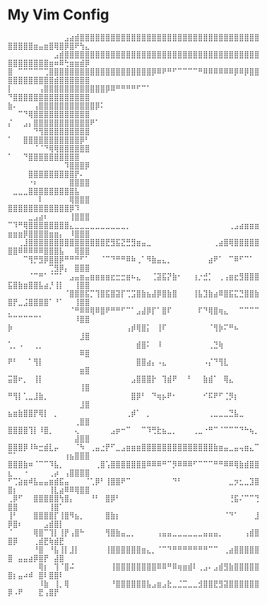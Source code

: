 # My Vim Config

⠀⠀⠀⠀⠀⠀⠀⠀⠀⠀⠀⣠⣴⣾⣿⣿⣿⣿⣿⣿⣿⣿⣿⣿⣿⣿⣿⣿⣿⣿⣿⣿⣿⣿⣿⣿⣿⣿⣿⣿⣿⣿⣿⣿⣿⣿⣿⣿⣿⣿⣿⣿⣿⣿⣶⣤⣶⣿⢿⣿⡿⣿⠟⢳⣄
⠀⠀⠀⠀⠀⠀⠀⠀⠀⣠⣾⣿⣿⣿⣿⣿⣿⣿⣿⣿⣿⣿⣿⣿⣿⣿⣿⣿⣿⣿⣿⣿⣿⣿⣿⣿⣿⣿⣿⣿⣿⣿⣿⣿⣿⣿⣿⣿⣿⣿⣿⣿⣿⣿⣿⣿⣿⣶⠶⠿⢓⣶⣶⣾⡿
⣿⠀⠉⠉⠉⠉⠉⢉⣿⣿⣿⣿⣿⣿⣿⣿⣿⣿⣿⣿⣿⣿⣿⣿⣿⣿⣿⣿⡿⠿⠟⠛⠋⠉⠉⠉⠉⠛⠿⠿⠿⠿⠿⠿⡿⠿⡿⣿⣿⣿⣿⣿⣿⣿⣿⣿⣿⣿⣾⣿⣿⣿⣿⣿⣿
⡇⠀⠀⠀⠀⠀⢠⣿⣿⣿⣿⣿⣿⣿⣿⣿⣿⣿⣿⡿⠿⠛⠛⠛⠛⠋⠉⠁⠀⠀⠀⠀⠀⠀⠀⠀⠀⠀⠀⠀⠀⠀⠀⠀⠀⠀⠀⠀⠀⠙⣿⣿⣿⣿⣿⣿⣿⣿⣿⣿⣿⣿⣿⣿⣿
⣷⠄⠀⠀⠀⢠⣿⣿⣿⣿⣿⣿⣿⣿⣿⣿⣿⡿⠅⠀⠀⠀⠀⠀⠀⠀⠀⠀⠀⠀⠀⠀⠀⠀⠀⠀⠀⠀⠀⠀⠀⠀⠀⠀⠀⠀⠀⠀⠀⠀⠀⠉⠙⢿⣿⣿⣿⣿⣿⣿⣿⣿⣿⣿⣿
⡌⠀⠀⣠⡄⣿⣿⣿⣿⣿⣿⣿⣿⣿⣿⣿⠟⠁⠀⠀⠀⠀⠀⠀⠀⠀⠀⠀⠀⠀⠀⠀⠀⠀⠀⠀⠀⠀⠀⠀⠀⠀⠀⠀⠀⠀⠀⠀⠀⠀⠀⠀⠀⠀⠙⢻⣿⣿⣿⣿⣿⣿⣿⣿⣿
⠁⠀⠀⣿⣿⣿⣿⣿⣿⣿⣿⣿⣿⣿⡿⠃⠀⠀⠀⠀⠀⠀⠀⠀⠀⠀⠀⠀⠀⠀⠀⠀⠀⠀⠀⠀⠀⠀⠀⠀⠀⠀⠀⠀⠀⠀⠀⠀⠀⠀⠀⠀⠀⠀⠈⠈⠙⢿⢿⣿⣿⣿⣿⣿⣿
⠁⠀⠀⠙⣿⣿⣿⣿⣿⣿⣿⣿⣿⣿⠀⠀⠀⠀⠀⠀⠀⠀⠀⠀⠀⠀⠀⠀⠀⠀⠀⠀⠀⠀⠀⠀⠀⠀⠀⠀⠀⠀⠀⠀⠀⠀⠀⠀⠀⠀⠀⠀⠀⠀⠀⠀⠀⠀⠀⠀⠹⣿⣿⣿⡿
⠀⠀⠀⠀⣿⣿⣿⣿⣿⣿⣿⣿⣿⡟⠄⠀⠀⠀⠀⠀⠀⠀⠀⠀⠀⠀⠀⠀⠀⠀⠀⠀⠀⠀⠀⠀⠀⠀⠀⠀⠀⠀⠀⠀⠀⠀⠀⠀⠀⠀⠀⠀⠀⠐⠆⠀⠀⠀⠀⠀⠀⣿⣿⣿⣿
⠀⣀⣀⣀⣿⣿⣿⣿⣿⣿⣿⣿⣿⣧⠀⠀⠀⠀⠀⠀⠀⠀⠀⠀⠀⠀⠀⠀⠀⠀⠀⠀⠀⠀⠀⠀⠀⠀⠀⠀⠀⠀⠀⠀⠀⠀⠀⠀⠀⠀⠀⠀⠀⠀⠀⠇⠀⠀⠀⠀⠀⢿⣿⣿⣿
⣿⣿⣿⣿⣿⣿⣿⣿⣿⣿⣿⣿⡿⠹⠀⠀⠀⠀⠀⠀⠀⠀⠀⠀⠀⠀⠀⠀⠀⠀⠀⠀⠀⠀⠀⠀⠀⠀⠀⠀⠀⠀⠀⠀⠀⠀⠀⠀⠀⠀⠀⠀⠀⣀⣠⣴⠆⠀⠀⠀⠀⢸⣿⣿⣿
⠉⠹⠛⢿⣿⣿⣿⣿⣿⣿⣿⣿⣄⣀⣀⣀⣀⣀⣀⣀⣀⣀⣀⡀⠀⠀⠀⠀⠀⠀⠀⠀⠀⠀⠀⠀⠀⠀⠀⠀⠀⠀⠀⢀⣠⣴⣶⣶⣶⣶⣶⣶⡿⣿⣿⣿⣿⣶⣶⡄⠀⠸⣿⣿⣿
⠀⠀⢀⣸⣿⣿⣿⣿⣿⣿⣿⣿⣿⣿⣿⣿⣿⣿⣿⣟⣻⣯⣝⣛⣻⣶⣤⣀⠀⠀⠀⠀⠀⠀⠀⠀⠀⠀⠀⠀⢀⣴⣿⢿⣿⣿⣿⣿⣿⣿⣿⠿⠿⠿⠿⠿⣿⣿⣿⣧⠀⠀⢿⣿⣿
⠀⠀⠀⠉⢻⡛⣻⡿⣿⣿⡿⠛⠛⠛⠋⠁⠀⠀⠈⠉⠙⠛⠛⠿⠷⢀⠁⠻⣷⣤⣄⡀⠀⠀⠀⠀⠀⠀⠀⣴⠟⠁⠀⠉⠿⠋⠉⠁⠀⠀⠀⠀⠀⠀⠀⠀⠀⢉⣻⡿⡄⠀⣿⣿⣿
⠀⠀⠀⠀⠈⠉⠛⠁⠈⠉⠁⠀⣠⣤⣶⣤⣶⣶⣶⣶⣖⣒⣒⣶⠦⣄⠀⠀⢈⣽⣯⡝⣷⠂⠀⠀⢰⡐⣚⡁⠀⢀⢠⣶⣖⣻⣿⣿⣿⣯⣿⣷⣶⣿⣿⣧⣴⡘⢸⡇⠀⠀⢸⣿⣿
⠀⠀⠀⠀⠀⠀⠀⠀⠀⠀⠀⠈⣿⣿⣿⣯⡉⢹⣿⣯⣿⣽⡏⢉⣩⣿⣷⣦⣼⡿⣿⣷⣿⠀⠀⠀⢸⣧⣹⣷⣴⠿⣿⣯⣍⣙⣿⣿⣷⣿⡟⣀⣨⣿⣿⣿⣿⠁⠘⠁⠀⠀⢸⣿⣿
⡀⠀⠀⠀⠀⠀⠀⠀⠀⠀⠀⠀⠈⠛⠿⠿⢿⠿⣿⠟⠛⠛⠋⠉⠁⣠⣼⡿⡏⠁⣿⠏⠀⠀⠀⠀⠀⠏⠙⢿⣿⢶⣄⠀⠀⠉⠉⠉⠉⠉⠉⠉⠉⠉⠉⠁⠀⠀⠀⠀⠀⠀⠸⣿⣿
⡷⠀⠀⠀⠀⠀⠀⠀⠀⠀⠀⠀⠀⠀⠀⠀⠀⠀⠀⠀⠀⠀⠀⢠⡾⢿⣿⡅⠀⢸⠏⠀⠀⠀⠀⠀⠀⠀⠀⠈⢻⡷⠍⠛⠦⠀⠀⠀⠀⠀⠀⠀⠀⠀⠀⠀⠀⠀⠀⠀⠀⠀⠀⣸⣿
⢁⡀⠠⠀⠀⢀⡀⠀⠀⠀⠀⠀⠀⠀⠀⠀⠀⠀⠀⠀⠀⠀⠀⠀⠀⣾⣿⠅⠀⠸⠀⠀⠀⠀⠀⠀⠀⠀⠀⢀⣙⢷⠀⠀⠀⠀⠀⠀⠀⠀⠀⠀⠀⠀⠀⠀⠀⠀⠀⠀⠀⠀⠀⠿⣿
⠟⠃⠀⠀⠁⢻⡇⠀⠀⠀⠀⠀⠀⠀⠀⠀⠀⠀⠀⠀⠀⠀⠀⠀⠀⣿⣿⣴⡄⠠⣄⠀⠀⠀⠀⠀⠀⠀⠠⡌⠙⢻⣇⠀⠀⠀⠀⠀⠀⠀⠀⠀⠀⠀⠀⠀⠀⠀⠀⠀⠀⠀⠀⣶⣿
⣭⣿⠖⡀⠀⢸⡇⠀⠀⠀⠀⠀⠀⠀⠀⠀⠀⠀⠀⠀⠀⠀⠀⠀⣠⣿⣿⣿⡗⠀⢹⣾⠟⠀⠀⠃⠀⠀⣷⣾⠁⠀⢿⣄⠀⠀⠀⠀⠀⠀⠀⠀⠀⠀⠀⠀⠀⠀⠀⠀⠀⠀⠀⢸⣿
⠛⢻⡇⢁⣀⣸⣷⡀⠀⠀⠀⠀⠀⠀⠀⠀⠀⠀⠀⠀⠀⠀⠀⠀⣿⡿⠃⠀⠙⢶⡦⠟⠂⠀⠀⠀⠀⠀⠊⠯⠟⠋⢈⡻⡆⠀⠀⠀⠀⠀⠀⠀⠀⠀⠀⠀⠀⠀⠀⠀⠀⠀⠀⣸⣿
⣦⣶⣷⣿⣿⡟⢿⡇⠀⡀⠀⠀⠀⠀⠀⠀⠀⠀⠀⠀⠀⠀⠀⢀⡾⠁⠀⡀⠀⠀⠀⠀⠀⠀⠀⠀⠀⠀⠀⢀⣀⣀⣀⣙⣧⣀⠀⠀⠀⠀⠀⠀⠀⠀⠀⠀⠀⠀⠀⠀⠀⠀⢀⣿⣿
⣿⣿⣿⣿⢹⡇⠸⣿⡀⠀⠀⠀⠀⢄⠀⠀⠀⠀⠀⠀⣠⡶⠒⠉⠀⠀⠉⠹⢛⣗⣦⣀⡀⠀⠀⠀⢀⣀⠐⠛⠉⠈⠉⠉⠉⠙⠓⢦⡀⠀⠀⠀⠀⠀⠀⠀⠀⠀⠀⠀⠀⠀⣼⣿⣿
⣿⣿⣿⡿⠸⠷⣒⣾⣇⡤⠀⠀⠀⠈⠳⠀⢀⣤⣐⡟⠋⣀⣠⣶⣶⣶⣿⣿⣿⣿⣿⣿⣿⣿⣿⣿⣿⣿⣿⣿⣷⣶⣤⣀⣤⢤⣶⣄⠉⠉⠁⠀⠀⠀⠀⠀⠀⠀⠀⠀⢰⣦⣿⣿⣿
⣿⣿⣿⣷⠶⠈⠉⠉⠹⣧⡀⠀⠀⠀⠀⠀⠀⢀⣿⢡⣿⣿⣿⣿⣿⣿⣿⠿⠿⠿⠛⠉⡻⠿⠿⠿⠋⠉⠉⠉⠛⠛⠿⠿⢿⣷⣾⣿⣿⣆⠀⠀⠐⠀⠀⠀⠀⢀⡴⠀⢠⣿⣿⣿⣿
⠋⢉⣵⣶⠾⣧⣤⣤⣶⣾⣯⣤⠀⠀⠀⠈⢁⡿⠃⢸⣿⣿⠟⠉⠀⠀⠀⠀⠀⠀⠀⠀⠙⠃⠀⠀⠀⠀⠀⠀⠀⠀⠀⣀⡲⣂⣀⣹⣿⣿⡆⠀⠀⠀⠀⠀⠀⢸⣇⣴⠿⠿⢿⣿⣿
⢀⡿⠋⠀⠀⣿⣿⣿⣿⣿⢳⣿⡄⠀⠀⠀⠘⠃⠀⣿⡿⠃⠀⠀⠀⠀⠀⠀⠀⠀⠀⠀⠀⠀⠀⠀⠀⠀⠀⠀⠀⠀⠀⢘⣯⠌⠉⠉⢙⣿⣿⠀⠀⠀⠀⠀⠀⢸⣿⠁⠀⠀⠀⠀⠀
⢸⠃⠀⠀⠀⣿⣿⣿⣿⡏⢸⣿⠻⣦⡀⠀⠀⠀⠀⣿⣷⡆⠀⠀⠀⠀⠀⠀⠀⠀⠀⠀⠀⠀⠀⠀⠀⠀⠀⠀⠀⠀⠈⠙⠁⠀⠀⠀⣸⡿⣿⠆⠀⠀⠀⠀⣠⣾⣿⡇⠀⠀⠀⠀⠀
⠈⠀⠀⠀⠀⢿⣿⠉⢹⡇⢸⡟⢠⣿⠓⠀⠀⠀⠀⢻⣿⣷⣤⣀⡀⠀⠀⠀⠀⢠⣤⣤⣀⣀⣀⣀⣀⣀⣤⣤⣤⡀⠀⠀⠀⠀⢠⣾⣿⣿⡿⠀⠀⠀⢀⣾⣟⢷⣾⣟⠀⠀⠀⠀⠀
⠀⠀⠀⠀⠀⠘⣿⠀⠘⣧⢸⡇⣸⡇⠀⠀⠀⠀⠀⢸⣿⣿⣿⣿⣿⣿⣶⣄⡀⠈⠉⠙⠛⠛⠛⠛⠛⠛⠛⠉⠉⠀⢀⣴⣿⣿⣿⣿⣿⣿⠀⣤⣤⣴⡿⣿⡟⠀⣼⣿⠀⠀⠀⠀⠀
⠀⠀⠀⠀⠀⠀⢿⡆⠀⢹⠈⣿⠬⠀⠀⠀⠀⠀⠀⠀⢸⣿⣿⣿⣿⣿⣿⣿⣿⠿⠿⠛⠿⢶⣶⣾⠇⢀⣠⠄⣠⣾⣻⣷⣿⣿⣿⣿⣿⣿⡆⣤⠴⠾⠀⣿⠇⣿⣿⠇⠀⠀⠀⠀⠀
⠀⠀⠀⠀⠀⠀⠸⣷⠀⢸⡀⢿⠀⠀⠀⠀⠀⠀⠀⠀⠘⣿⣿⣿⣿⣿⣿⣧⣠⣶⣠⣗⣀⣈⣉⣀⣀⣺⣿⣿⣟⣻⣽⣿⣿⣿⣿⣿⣿⡿⠠⠟⠀⠀⠀⣟⢠⣿⡟⠀⠀⠀⠀⠀⠀
